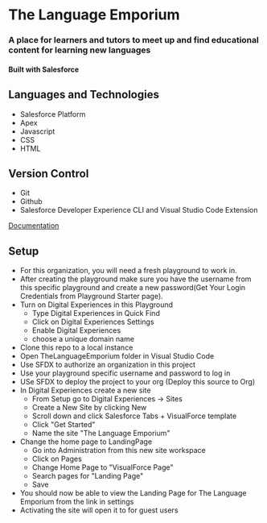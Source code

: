 # The Language Emporium
### A place for learners and tutors to meet up and find educational content for learning new languages

#### Built with Salesforce

## Languages and Technologies
 - Salesforce Platform
 - Apex
 - Javascript
 - CSS
 - HTML

## Version Control
 - Git
 - Github
 - Salesforce Developer Experience CLI and Visual Studio Code Extension

[Documentation](https://github.com/EX-Salesforce-Training/project-1-hard-days-byte/wiki/documentation)

## Setup

 - For this organization, you will need a fresh playground to work in. 
 - After creating the playground make sure you have the username from this specific playground and create a new password(Get Your Login Credentials from Playground Starter page).
 - Turn on Digital Experiences in this Playground
    - Type Digital Experiences in Quick Find
    - Click on Digital Experiences Settings
    - Enable Digital Experiences
    - choose a unique domain name
 - Clone this repo to a local instance
 - Open TheLanguageEmporium folder in Visual Studio Code
 - Use SFDX to authorize an organization in this project
 - Use your playground specific username and password to log in
 - USe SFDX to deploy the project to your org (Deploy this source to Org)
 - In Digital Experiences create a new site
    - From Setup go to Digital Experiences -> Sites
    - Create a New Site by clicking New
    - Scroll down and click Salesforce Tabs + VisualForce template
    - Click "Get Started"
    - Name the site "The Language Emporium"
 - Change the home page to LandingPage
    - Go into Administration from this new site workspace
    - Click on Pages
    - Change Home Page to "VisualForce Page"
    - Search pages for "Landing Page"
    - Save
 - You should now be able to view the Landing Page for The Language Emporium from the link in settings
 - Activating the site will open it to for guest users

